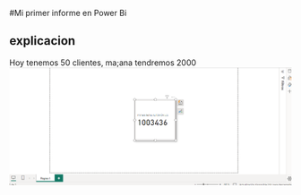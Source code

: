 #Mi primer informe en Power Bi

## explicacion

Hoy tenemos 50 clientes, ma;ana tendremos 2000
![alt text](image.png)